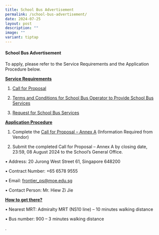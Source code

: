 ```yaml
---
title: School Bus Advertisement
permalink: /school-bus-advertisement/
date: 2024-07-25
layout: post
description: ""
image: ""
variant: tiptap
---
```

<h4>School Bus Advertisement</h4>
<p>To apply, please refer to the Service Requirements and the Application
Procedure below.</p>
<p></p>
<p><strong><u>Service Requirements</u></strong>
</p>
<ol data-tight="true" class="tight">
<li>
<p><a href="/files/1__Call_for_Proposals__For_Single_Bus_Service_.pdf" rel="noopener noreferrer nofollow" target="_blank">Call for Proposal</a>
</p>
</li>
<li>
<p><a href="/files/3__T_C_for_School_Bus_Operator_to_Provide_School_Bus_Services__For_Single_Bus_Service_.pdf" rel="noopener noreferrer nofollow" target="_blank">Terms and Conditions for School Bus Operator to Provide School Bus Services</a>
</p>
</li>
<li>
<p><a href="/files/4__Request_for_School_Bus_Service_and_T_C_Governing_the_Requests_for_Services___For_Single_Bus_Service_.pdf" rel="noopener noreferrer nofollow" target="_blank">Request for School Bus Services</a>
</p>
<p></p>
</li>
</ol>
<p><strong><u>Application Procedure</u></strong>
</p>
<ol data-tight="true" class="tight">
<li>
<p>Complete the <a href="/files/2__Call_for_Proposal___Annex_A.pdf" rel="noopener noreferrer nofollow" target="_blank">Call for Proposal – Annex A</a> (Information
Required from Vendor)</p>
</li>
<li>
<p>Submit the completed Call for Proposal – Annex A by closing date, 23:59,
08 August 2024 to the School’s General Office.</p>
<p></p>
</li>
</ol>
<p>• Address: 20 Jurong West Street 61, Singapore 648200</p>
<p>• Contract Number: +65 6578 9555</p>
<p>• Email: <a href="frontier_ps@moe.edu.sg" rel="noopener noreferrer nofollow" target="_blank">frontier_ps@moe.edu.sg</a>
</p>
<p>• Contact Person: Mr. Hiew Zi Jie</p>
<p></p>
<p><strong><u>How to get there?</u></strong>
</p>
<p>• Nearest MRT: Admiralty MRT (NS10 line) – 10 minutes walking distance</p>
<p>• Bus number: 900 – 3 minutes walking distance</p>
<p></p>
<p></p>
<p></p>
<p></p>
<p></p>
<p>.</p>